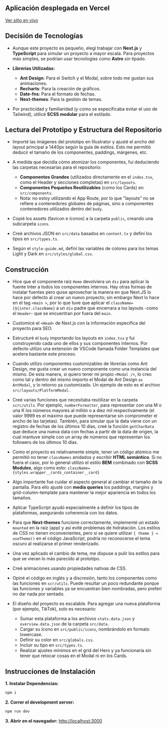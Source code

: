 ## Aplicación desplegada en Vercel

[Ver sitio en vivo](https://www.making-sense-challenge.vercel.app)

## Decisión de Tecnologías

- Aunque este proyecto es pequeño, elegí trabajar con **Next.js** y **TypeScript** para simular un proyecto a mayor escala. Para proyectos más simples, se podrían usar tecnologías como **Astro** sin tipado.

- **Librerías Utilizadas:**
  - **Ant Design**: Para el Switch y el Modal, sobre todo me gustan sus animaciones.
  - **Recharts**: Para la creación de gráficos.
  - **Date-fns**: Para el formato de fechas.
  - **Next-themes**: Para la gestión de temas.

- Por practicidad y familiaridad (y como se especificaba evitar el uso de Tailwind), utilicé **SCSS modular** para el estilado.

## Lectura del Prototipo y Estructura del Repositorio

- Importé las imágenes del prototipo en Illustrator y ajusté el ancho del layout principal a 1440px según la guía de estilos. Esto me permitió deducir el tamaño de los componentes, paddings, márgenes, etc.

- A medida que decidía cómo atomizar los componentes, fui deduciendo las carpetas necesarias para el repositorio:
  - **Componentes Grandes** (utilizados directamente en el `index.tsx`, como el Header y secciones completas) en `src/layouts`.
  - **Componentes Pequeños Reutilizables** (como los Cards) en `src/components`.
  - Nota: no estoy utilizando el App Route, por lo que "layouts" no se refiere a contenedores globales de páginas, sino a componentes contenedores utilizados dentro del `body`.

- Copié los assets (favicon e íconos) a la carpeta `public`, creando una subcarpeta `icons`.

- Creé archivos JSON en `src/data` basados en `content.tx` y definí los tipos en `src/types.ts`.

- Según el `style-guide.md`, definí las variables de colores para los temas Light y Dark en `src/styles/global.css`.

## Construcción

- Hice que el componente raíz `Home` devolviera un `div` para aplicar la fuente Inter a todos los componentes internos. Hay otras formas de instalar fuentes pero quise aprovechar la manera en que Next.JS lo hace por defecto al crear un nuevo proyecto; sin embargo Next lo hace en el tag `<main >`, por lo que tuve que aplicar el `className={${inter.className}` a un `div` padre que encerrara a los layouts -como el `Header`- que se encuentran por fuera del `main`.

- Customicé el `<Head>` de Next.js con la información específica del proyecto para SEO.

- Estructuré el `body` importando los layouts en `index.tsx` y fui construyendo cada uno de ellos y sus componentes internos. Por defecto utilizo una extensión de VSCode llamada Folder Templates que acelera bastante este proceso.

- Cuando utilizo componentes customizables de librerías como Ant Design, me gusta crear un nuevo componente como una instancia del mismo. De esta manera, si quiero tener mi propio `<Modal />`, lo creo como tal y dentro del mismo importo el Modal de Ant Design `as AntModal`, y lo retorno ya customizado. Un ejemplo de esto es el archivo `src/layouts/PlatformModal`.

- Creé varias funciones que necesitaba reutilizar en la carpeta `scrc/utils`. Por ejemplo, `numberFormatter`, para representar con una M o una K los números mayores al millón o a diez mil respectivamente (el valor 9999 es el máximo que puede representarse sin comprometer el ancho de las tarjetas). También, para simular que la data viene con un registro de fechas de los últimos 10 días, creé la función `getCharData` que deduce una nueva data con fechas a partir de la data de origen, la cual mantuve simple con un array de números que representan los followers de los últimos 10 días.

- Como el proyecto es relativamente simple, tener un código atómico me permitió no tener `classNames` anidados y escribir **HTML semántico**. Si no fuera el caso, por lo general utilizo el estilo **BEM** combinado con **SCSS Modules**, algo como esto: `className={styles.wrapper__cards_container__card}`

- Algo importante fue cuidar el aspecto general al cambiar el tamaño de la pantalla. Para ello ajusté con **media queries** los paddings, margins y grid-column-template para mantener la mejor apariencia en todos los tamaños.

- Aplicar TypeScript ayudó especialmente a definir los tipos de plataformas, asegurando coherencia con los datos.

- Para que **Next-themes** funcione correctamente, implementé un estado `mounted` en la raíz (app) y así evité problemas de hidratación. Los estilos de CSS no tienen inconvenientes, pero si se quiere utilizar `{ theme } = useTheme()` en el código JavaScript, podría no reconocerse el tema oscuro al realizarse el primer renderizado.

- Una vez aplicado el cambio de tema, me dispuse a pulir los estilos para que se vieran lo más parecido al prototipo.

- Creé animaciones usando propiedades nativas de CSS.

- Opiné el código en inglés y a discresión, tanto los componentes como las funciones en `scr/utils`. Puede resultar un poco redundante porque las funciones y variables ya se encuentran bien nombradas, pero preferí no dar nada por sentado.

- El diseño del proyecto es escalable. Para agregar una nueva plataforma (por ejemplo, TikTok), solo es necesario:
  - Sumar esta plataforma a los archivos `stats.data.json` y `overview.data.json` de la carpeta `src/data`.
  - Cargar su ícono en `src/public/icons`, nombrándolo en formato lowercase.
  - Definir su color en `src/globals.css`.
  - Incluir su tipo en `src/types.ts`.
  - Realizar ajustes mínimos en el grid del Hero y ya funcionaría sin tener que retocar cosas en el Modal ni en los Cards.

## Instrucciones de Instalación

**1. Instalar Dependencias:**
```bash
npm i
```

**2. Correr el development server:**
```bash
npm run dev
```

**3. Abrir en el navegador:**
[http://localhost:3000](http://localhost:3000)
